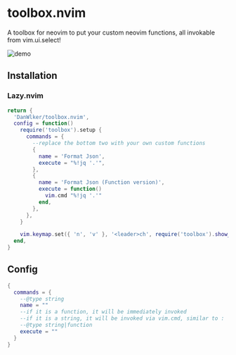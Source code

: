 # toolbox.nvim

A toolbox for neovim to put your custom neovim functions, all invokable from vim.ui.select! 

![demo](https://github.com/DanWlker/toolbox.nvim/blob/main/demo.gif)

## Installation

### Lazy.nvim

```lua
return {
  'DanWlker/toolbox.nvim',
  config = function()
    require('toolbox').setup {
      commands = {
        --replace the bottom two with your own custom functions
        {
          name = 'Format Json',
          execute = "%!jq '.'",
        },
        {
          name = 'Format Json (Function version)',
          execute = function()
            vim.cmd "%!jq '.'"
          end,
        },
      },
    }

    vim.keymap.set({ 'n', 'v' }, '<leader>ch', require('toolbox').show_picker, { desc = '[C]ode [H]elpers' })
  end,
}

```

## Config

```lua
{
  commands = {
    --@type string
    name = ""
    --if it is a function, it will be immediately invoked
    --if it is a string, it will be invoked via vim.cmd, similar to :
    --@type string|function
    execute = ""
  }
}
```
